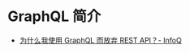 # GraphQL 简介

- [为什么我使用 GraphQL 而放弃 REST API？- InfoQ](https://mp.weixin.qq.com/s/n1HGGe4_Ty8q7sMbORCADg)